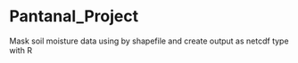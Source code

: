 # Pantanal_Project
Mask soil moisture data using by shapefile and create output as netcdf type with R
